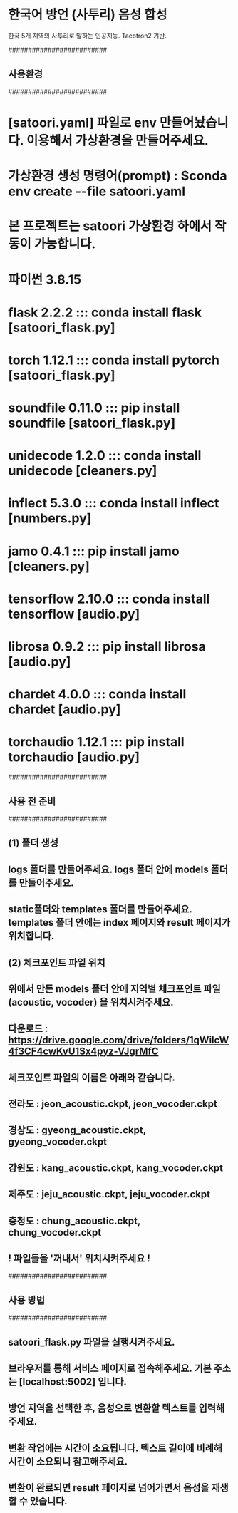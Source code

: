 # 한국어 방언 (사투리) 음성 합성

한국 5개 지역의 사투리로 말하는 인공지능. Tacotron2 기반.

#########################
##      사용환경        ##
#########################

# [satoori.yaml] 파일로 env 만들어놨습니다. 이용해서 가상환경을 만들어주세요.
# 가상환경 생성 명령어(prompt) : $conda env create --file satoori.yaml
# 본 프로젝트는 satoori 가상환경 하에서 작동이 가능합니다.

# 파이썬 3.8.15
# flask 2.2.2 ::: conda install flask            [satoori_flask.py]
# torch 1.12.1 ::: conda install pytorch         [satoori_flask.py]
# soundfile 0.11.0 ::: pip install soundfile     [satoori_flask.py]
# unidecode 1.2.0 ::: conda install unidecode    [cleaners.py]
# inflect 5.3.0 ::: conda install inflect        [numbers.py]
# jamo 0.4.1 ::: pip install jamo                [cleaners.py]
# tensorflow 2.10.0 ::: conda install tensorflow [audio.py]
# librosa 0.9.2 ::: pip install librosa          [audio.py]
# chardet 4.0.0 ::: conda install chardet        [audio.py]
# torchaudio 1.12.1 ::: pip install torchaudio   [audio.py]


#########################
##    사용 전 준비      ##
#########################

## (1) 폴더 생성
## logs 폴더를 만들어주세요. logs 폴더 안에 models 폴더를 만들어주세요.
## static폴더와 templates 폴더를 만들어주세요. templates 폴더 안에는 index 페이지와 result 페이지가 위치합니다.

## (2) 체크포인트 파일 위치
## 위에서 만든 models 폴더 안에 지역별 체크포인트 파일 (acoustic, vocoder) 을 위치시켜주세요.
## 다운로드 : https://drive.google.com/drive/folders/1qWilcW4f3CF4cwKvU1Sx4pyz-VJgrMfC
## 체크포인트 파일의 이름은 아래와 같습니다.
## 전라도 : jeon_acoustic.ckpt, jeon_vocoder.ckpt
## 경상도 : gyeong_acoustic.ckpt, gyeong_vocoder.ckpt
## 강원도 : kang_acoustic.ckpt, kang_vocoder.ckpt
## 제주도 : jeju_acoustic.ckpt, jeju_vocoder.ckpt
## 충청도 : chung_acoustic.ckpt, chung_vocoder.ckpt
## ! 파일들을 '꺼내서' 위치시켜주세요 !


#########################
##      사용 방법       ##
#########################

## satoori_flask.py 파일을 실행시켜주세요.
## 브라우저를 통해 서비스 페이지로 접속해주세요. 기본 주소는 [localhost:5002] 입니다.
## 방언 지역을 선택한 후, 음성으로 변환할 텍스트를 입력해주세요.
## 변환 작업에는 시간이 소요됩니다. 텍스트 길이에 비례해 시간이 소요되니 참고해주세요.
## 변환이 완료되면 result 페이지로 넘어가면서 음성을 재생할 수 있습니다.